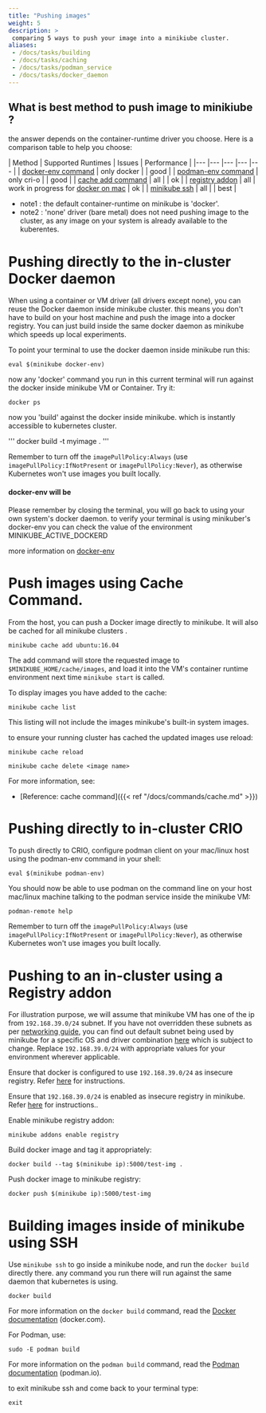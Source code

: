 ```yaml
---
title: "Pushing images"
weight: 5
description: >
 comparing 5 ways to push your image into a minikiube cluster.
aliases:
 - /docs/tasks/building
 - /docs/tasks/caching
 - /docs/tasks/podman_service
 - /docs/tasks/docker_daemon
---
```


## What is best method to push image to minikiube ?
the answer depends on the container-runtime driver you choose. 
Here is a comparison table to help you choose:



| Method   	| Supported Runtimes   	|  Issues 	|  Performance 	|
|---	|---	|---	|---	|---	|
|  [docker-env command](http://localhost:1313/docs/handbook/pushing/#pushing-directly-to-the-in-cluster-docker-daemon)	|   only docker	|  	|  good 	|
|  [podman-env command](http://localhost:1313/docs/handbook/pushing/#pushing-directly-to-in-cluster-crio)	|   only cri-o	|     |  good 	|
|  [cache add command](http://localhost:1313/docs/handbook/pushing/#push-images-using-cache-command) 	|  all 	|    	|  ok 	|
|  [registry addon](http://localhost:1313/docs/handbook/pushing/#pushing-to-an-in-cluster-using-a-registry-addon)   |   all	|   work in progress for [docker on mac](https://github.com/kubernetes/minikube/issues/7535) |  ok 	|
|  [minikube ssh](http://localhost:1313/docs/handbook/pushing/#building-images-inside-of-minikube-using-ssh)   |   all	|    |  best 	|


* note1 : the default container-runtime on minikube is 'docker'.
* note2 : 'none' driver (bare metal) does not need pushing image to the cluster, as any image on your system is already available to the kuberentes.


# Pushing directly to the in-cluster Docker daemon
When using a container or VM driver (all drivers except none), you can reuse the Docker daemon inside minikube cluster.
this means you don't have to build on your host machine and push the image into a docker registry. You can just build inside the same docker daemon as minikube which speeds up local experiments.

To point your terminal to use the docker daemon inside minikube run this:

```shell
eval $(minikube docker-env)
```

now any 'docker' command you run in this current terminal will run against the docker inside minikube VM or Container.
Try it:

```shell
docker ps
```

now you 'build' against the docker inside minikube. which is instantly accessible to kubernetes cluster.

'''
docker build -t myimage .
'''

Remember to turn off the `imagePullPolicy:Always` (use `imagePullPolicy:IfNotPresent` or `imagePullPolicy:Never`), as otherwise Kubernetes won't use images you built locally.

#### docker-env will be 
Please remember by closing the terminal, you will go back to using your own system's docker daemon.
to verify your terminal is using minikuber's docker-env you can check the value of the environment MINIKUBE_ACTIVE_DOCKERD

more information on [docker-env](https://minikube.sigs.k8s.io/docs/commands/docker-env/)

# Push images using Cache Command.

From the host, you can push a Docker image directly to minikube. It will also be cached for all minikube clusters .

```shell
minikube cache add ubuntu:16.04
```

The add command will store the requested image to `$MINIKUBE_HOME/cache/images`, and load it into the VM's container runtime environment next time `minikube start` is called.

To display images you have added to the cache:

```shell
minikube cache list
```

This listing will not include the images minikube's built-in system images.

to ensure your running cluster has cached the updated images use reload:

```shell
minikube cache reload
```


```shell
minikube cache delete <image name>
```

For more information, see:

* [Reference: cache command]({{< ref "/docs/commands/cache.md" >}})


# Pushing directly to in-cluster CRIO

To push directly to CRIO, configure podman client on your mac/linux host using the podman-env command in your shell:

```shell
eval $(minikube podman-env)
```

You should now be able to use podman on the command line on your host mac/linux machine talking to the podman service inside the minikube VM:

```shell
podman-remote help
```

Remember to turn off the `imagePullPolicy:Always` (use `imagePullPolicy:IfNotPresent` or `imagePullPolicy:Never`), as otherwise Kubernetes won't use images you built locally.

# Pushing to an in-cluster using a Registry addon

For illustration purpose, we will assume that minikube VM has one of the ip from `192.168.39.0/24` subnet. If you have not overridden these subnets as per [networking guide](https://minikube.sigs.k8s.io/reference/networking/), you can find out default subnet being used by minikube for a specific OS and driver combination [here](https://github.com/kubernetes/minikube/blob/dfd9b6b83d0ca2eeab55588a16032688bc26c348/pkg/minikube/cluster/cluster.go#L408) which is subject to change. Replace `192.168.39.0/24` with appropriate values for your environment wherever applicable.

Ensure that docker is configured to use `192.168.39.0/24` as insecure registry. Refer [here](https://docs.docker.com/registry/insecure/) for instructions.

Ensure that `192.168.39.0/24` is enabled as insecure registry in minikube. Refer [here](https://minikube.sigs.k8s.io/Handbook/registry/insecure/) for instructions..

Enable minikube registry addon:

```shell
minikube addons enable registry
```

Build docker image and tag it appropriately:

```shell
docker build --tag $(minikube ip):5000/test-img .
```

Push docker image to minikube registry:

```shell
docker push $(minikube ip):5000/test-img
```

# Building images inside of minikube using SSH

Use `minikube ssh` to go inside a minikube node, and run the `docker build` directly there.
any command you run there will run against the same daemon that kubernetes is using.

```shell
docker build
```

For more information on the `docker build` command, read the [Docker documentation](https://docs.docker.com/engine/reference/commandline/build/) (docker.com).

For Podman, use:

```shell
sudo -E podman build
```

For more information on the `podman build` command, read the [Podman documentation](https://github.com/containers/libpod/blob/master/docs/source/markdown/podman-build.1.md) (podman.io).

to exit minikube ssh and come back to your terminal type:
```shell
exit
```
